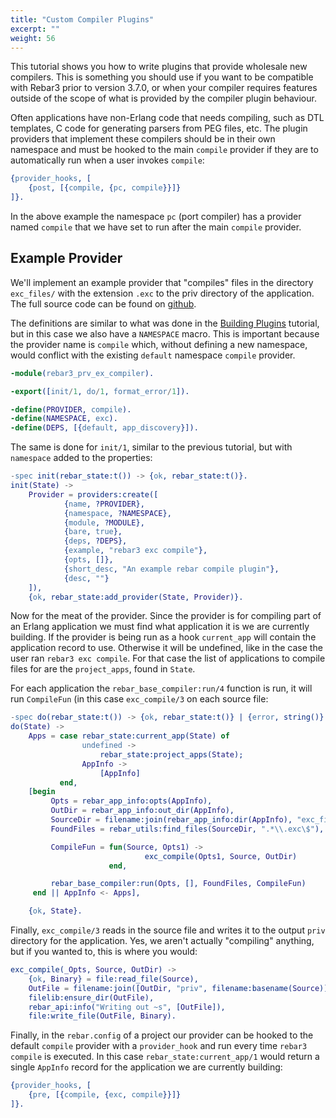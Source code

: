 ```yaml
---
title: "Custom Compiler Plugins"
excerpt: ""
weight: 56
---
```


This tutorial shows you how to write plugins that provide wholesale new compilers. This is something you should use if you want to be compatible with Rebar3 prior to version 3.7.0, or when your compiler requires features outside of the scope of what is provided by the compiler plugin behaviour.

Often applications have non-Erlang code that needs compiling, such as DTL templates, C code for generating parsers from PEG files, etc. The plugin providers that implement these compilers should be in their own namespace and must be hooked to the main `compile` provider if they are to automatically run when a user invokes `compile`:

```erlang
{provider_hooks, [
    {post, [{compile, {pc, compile}}]}
]}.
```

In the above example the namespace `pc` (port compiler) has a provider named `compile` that we have set to run after the main `compile` provider.

## Example Provider

We'll implement an example provider that "compiles" files in the directory `exc_files/` with the extension `.exc` to the priv directory of the application. The full source code can be found on [github](https://github.com/tsloughter/rebar3_ex_compiler).

The definitions are similar to what was done in the [Building Plugins](http://www.rebar3.org/docs/plugins) tutorial, but in this case we also have a `NAMESPACE` macro. This is important because the provider name is `compile` which, without defining a new namespace, would conflict with the existing `default` namespace `compile` provider.

```erlang
-module(rebar3_prv_ex_compiler).

-export([init/1, do/1, format_error/1]).

-define(PROVIDER, compile).
-define(NAMESPACE, exc).
-define(DEPS, [{default, app_discovery}]).
```

The same is done for `init/1`, similar to the previous tutorial, but with `namespace` added to the properties:

```erlang
-spec init(rebar_state:t()) -> {ok, rebar_state:t()}.
init(State) ->
    Provider = providers:create([
            {name, ?PROVIDER},
            {namespace, ?NAMESPACE},
            {module, ?MODULE},
            {bare, true},
            {deps, ?DEPS},
            {example, "rebar3 exc compile"},
            {opts, []},
            {short_desc, "An example rebar compile plugin"},
            {desc, ""}
    ]),
    {ok, rebar_state:add_provider(State, Provider)}.
```

Now for the meat of the provider. Since the provider is for compiling part of an Erlang application we must find what application it is we are currently building. If the provider is being run as a hook `current_app` will contain the application record to use. Otherwise it will be undefined, like in the case the user ran `rebar3 exc compile`. For that case the list of applications to compile files for are the `project_apps`, found in `State`.

For each application the `rebar_base_compiler:run/4` function is run, it will run `CompileFun` (in this case `exc_compile/3` on each source file:

```erlang
-spec do(rebar_state:t()) -> {ok, rebar_state:t()} | {error, string()}.
do(State) ->
    Apps = case rebar_state:current_app(State) of
                undefined ->
                    rebar_state:project_apps(State);
                AppInfo ->
                    [AppInfo]
           end,
    [begin
         Opts = rebar_app_info:opts(AppInfo),
         OutDir = rebar_app_info:out_dir(AppInfo),
         SourceDir = filename:join(rebar_app_info:dir(AppInfo), "exc_files"),
         FoundFiles = rebar_utils:find_files(SourceDir, ".*\\.exc\$"),

         CompileFun = fun(Source, Opts1) ->
                              exc_compile(Opts1, Source, OutDir)
                      end,

         rebar_base_compiler:run(Opts, [], FoundFiles, CompileFun)
     end || AppInfo <- Apps],

    {ok, State}.
```

Finally, `exc_compile/3` reads in the source file and writes it to the output `priv` directory for the application. Yes, we aren't actually "compiling" anything, but if you wanted to, this is where you would:

```erlang
exc_compile(_Opts, Source, OutDir) ->
    {ok, Binary} = file:read_file(Source),
    OutFile = filename:join([OutDir, "priv", filename:basename(Source)]),
    filelib:ensure_dir(OutFile),
    rebar_api:info("Writing out ~s", [OutFile]),
    file:write_file(OutFile, Binary).
```

Finally, in the `rebar.config` of a project our provider can be hooked to the default `compile` provider with a `provider_hook` and run every time `rebar3 compile` is executed. In this case `rebar_state:current_app/1` would return a single `AppInfo` record for the application we are currently building:

```erlang
{provider_hooks, [
    {pre, [{compile, {exc, compile}}]}
]}.
```

